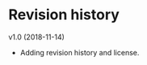 Revision history
============================



v1.0 (2018-11-14)

* Adding revision history and license.
